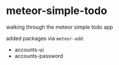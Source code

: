 # meteor-simple-todo
walking through the meteor simple todo app

added packages via `meteor-add`:

* accounts-ui
* accounts-password
